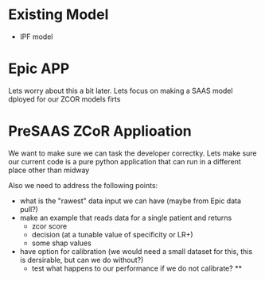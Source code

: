 # Existing Model

+ IPF model


# Epic APP

Lets worry about this a bit later. Lets focus on making a SAAS model dployed for our ZCOR models firts

# PreSAAS ZCoR Applioation

We want to make sure we can task the developer correctky.
Lets make sure our current code is a pure python application that can run in a different place other than midway

Also we need to address the following points:

+ what is the "rawest" data input we can have (maybe from Epic data pull?)
+ make an example that reads data for a single patient and returns
    - zcor score
    - decision (at a tunable value of specificity or LR+)
    - some shap values
+ have option for calibration (we would need a small dataset for this, this is dersirable, but can we do without?)
    - test what happens to our performance if we do not calibrate? **
  

